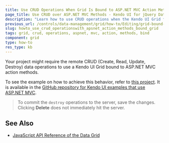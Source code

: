 ```yaml
---
title: Use CRUD Operations When Grid Is Bound to ASP.NET MVC Action Methods
page_title: Use CRUD over ASP.NET MVC Methods - Kendo UI for jQuery Data Grid
description: "Learn how to use CRUD operations when the Kendo UI Grid for jQuery is bound to ASP.NET MVC action methods."
previous_url: /controls/data-management/grid/how-to/Editing/grid-bound-to-asp-net-mvc-action-methods---crud-operations
slug: howto_use_crud_operationswith_apsnet_action_methods_bound_grid
tags: grid, crud, operations, aspnet, mvc, action, methods, bind
component: grid
type: how-to
res_type: kb
---
```


Your project might require the remote CRUD (Create, Read, Update, Destroy) data operations to use a Kendo UI Grid bound to ASP.NET MVC action methods.

To see the example on how to achieve this behavior, refer to [this project](https://github.com/telerik/kendo-examples-asp-net-mvc/tree/master/grid-crud). It is available in the [GitHub repository for Kendo UI examples that use ASP.NET MVC](https://github.com/telerik/kendo-examples-asp-net-mvc).

> To commit the `destroy` operations to the server, save the changes. Clicking **Delete** does not immediately hit the server.

## See Also

* [JavaScript API Reference of the Data Grid](/api/javascript/ui/grid)
